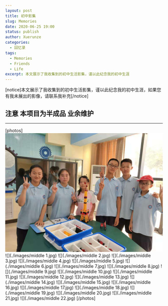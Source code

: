 ```yaml
---
layout: post
title: 初中影集
slug: Memories
date: 2020-06-25 19:00
status: publish
author: Xuerunze
categories: 
  - 回忆录
tags:
  - Memories
  - Friends
  - Life
excerpt: 本文展示了我收集到的初中生活影集，谨以此纪念我的初中生涯
---
```


[notice]本文展示了我收集到的初中生活影集，谨以此纪念我的初中生涯，如果您有我未展出的影像，请联系我补充[/notice]

## 注意 本项目为半成品 业余维护

------
 
[photos]
![](./images/middle.jpg)
![](./images/middle 1.jpg)
![](./images/middle 2.jpg)
![](./images/middle 3.jpg)
![](./images/middle 4.jpg)
![](./images/middle 5.jpg)
![](./images/middle 6.jpg)
![](./images/middle 7.jpg)
![](./images/middle 8.jpg)
![](./images/middle 9.jpg)
![](./images/middle 10.jpg)
![](./images/middle 11.jpg)
![](./images/middle 12.jpg)
![](./images/middle 13.jpg)
![](./images/middle 14.jpg)
![](./images/middle 15.jpg)
![](./images/middle 16.jpg)
![](./images/middle 17.jpg)
![](./images/middle 18.jpg)
![](./images/middle 19.jpg)
![](./images/middle 20.jpg)
![](./images/middle 21.jpg)
![](./images/middle 22.jpg)
[/photos]
